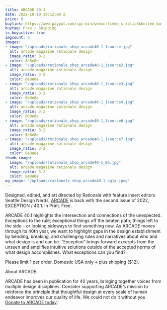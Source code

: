 ```yaml
---
title: ARCADE 40.1
date: 2022-10-10 19:12:00 Z
price: 0
buylink: https://www.paypal.com/cgi-bin/webscr?cmd=_s-xclick&hosted_button_id=W6WHFC9A7Z8LA
buytag: Free + Shipping
is_buyactive: true
imgcount: 6
images:
- image: "/uploads/rationale_shop_arcade40-1_1source.jpg"
  alt: arcade magazine rationale design
  image_ratio: 3-2
  color: 8e8e8e
- image: "/uploads/rationale_shop_arcade40-1_1source2.jpg"
  alt: arcade magazine rationale design
  image_ratio: 3-2
  color: 8e8e8e
- image: "/uploads/rationale_shop_arcade40-1_1source3.jpg"
  alt: arcade magazine rationale design
  image_ratio: 3-2
  color: 8e8e8e
- image: "/uploads/rationale_shop_arcade40-1_1source4.jpg"
  alt: arcade magazine rationale design
  image_ratio: 3-2
  color: 8e8e8e
- image: "/uploads/rationale_shop_arcade40-1_1source6.jpg"
  alt: arcade magazine rationale design
  image_ratio: 3-2
  color: 8e8e8e
- image: "/uploads/rationale_shop_arcade40-1_1source7.jpg"
  alt: arcade magazine rationale design
  image_ratio: 3-2
  color: 8e8e8e
thumb_image:
  image: "/uploads/rationale_shop_arcade40-1_0a.jpg"
  alt: arcade magazine rationale design
  image_ratio: 3-2
  color: 8e8e8e
og_image: "/uploads/rationale_shop_arcade40-1_og1a.jpeg"
---
```


Designed, edited, and art directed by Rationale with feature insert editors Seattle Design Nerds, [ARCADE](https://arcadenw.org/) is back with the second issue of 2022, EXCEPTION / 40.1. In Print. Free. 

ARCADE 40.1 highlights the intersection and connections of the unexpected. Exceptions to the rule; exceptional things off the beaten path; things left to the side – or looking sideways to find something new. As ARCADE moves through its 40th year, we want to highlight gaps in the design establishment by bending, breaking, and challenging rules and narratives about who and what design is and can be. “Exception” brings forward excerpts from the unseen and amplifies intuitive solutions outside of the accepted norms of what design accomplishes. What exceptions can you find?

Please limit 1 per order. Domestic USA only + plus shipping ($12).

About ARCADE:

ARCADE has been in publication for 40 years, bringing together voices from multiple design disciplines. Consider supporting ARCADE’s mission to reinforce the principle that thoughtful design at every scale of human endeavor improves our quality of life. We could not do it without you. [Donate to ARCADE today](https://arcadenw.org/donate).'